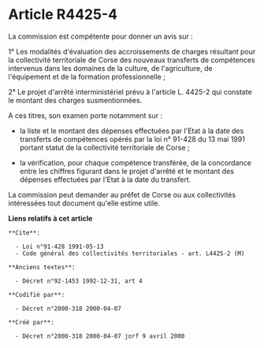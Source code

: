 # Article R4425-4

La commission est compétente pour donner un avis sur :

1° Les modalités d'évaluation des accroissements de charges résultant pour la collectivité territoriale de Corse des nouveaux
transferts de compétences intervenus dans les domaines de la culture, de l'agriculture, de l'équipement et de la formation
professionnelle ;

2° Le projet d'arrêté interministériel prévu à l'article L. 4425-2 qui constate le montant des charges susmentionnées.

A ces titres, son examen porte notamment sur :

- la liste et le montant des dépenses effectuées par l'Etat à la date des transferts de compétences opérés par la loi n°
91-428 du 13 mai 1991 portant statut de la collectivité territoriale de Corse ;

- la vérification, pour chaque compétence transférée, de la concordance entre les chiffres figurant dans le projet d'arrêté
et le montant des dépenses effectuées par l'Etat à la date du transfert.

La commission peut demander au préfet de Corse ou aux collectivités intéressées tout document qu'elle estime utile.

**Liens relatifs à cet article**

	**Cite**:

	  - Loi n°91-428 1991-05-13
	  - Code général des collectivités territoriales - art. L4425-2 (M)

	**Anciens textes**:

	  - Décret n°92-1453 1992-12-31, art 4

	**Codifié par**:

	  - Décret n°2000-318 2000-04-07

	**Créé par**:

	  - Décret n°2000-318 2000-04-07 jorf 9 avril 2000
